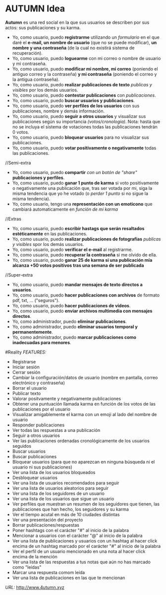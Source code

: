 # AUTUMN Idea

**Autumn** es una red social en la que sus usuarios se describen por sus actos: sus publicaciones y su karma.

* Yo, como usuario, puedo **registrarme** utilizando un *formulario* en el que daré el **e-mail, un nombre de usuario** (que no se puede modificar), **un nombre y una contraseña** (de la cual no existirá sistema de recuperación).
* Yo, como usuario, puedo **loguearme** con mi correo o nombre de usuario y mi contraseña.
* Yo, como usuario, puedo **modificar mi nombre, mi correo** (poniendo el antiguo correo y la contraseña) **y mi contraseña** (poniendo el correo y la antigua contraseña).
* Yo, como usuario, puedo **realizar publicaciones de texto** *publicas y visibles* por los demás usuarios.
* Yo, como usuario, puedo **contestar publicaciones** con *publicaciones*.
* Yo, como usuario, puedo **buscar usuarios y publicaciones**.
* Yo, como usuario, puedo **ver perfiles de los usuarios** con sus publicaciones, nombre y demás información.
* Yo, como usuario, puedo **seguir a otros usuarios** y visualizar sus publicaciones según su importancia *(votos/cronologia)*. Nota: hasta que no se incluya el sistema de votaciones todas las publicaciones tendrán 0 votos.
* Yo, como usuario, puedo **bloquear usuarios** para no visualizar sus publicaciones.
* Yo, como usuario, puedo **votar positivamente o negativamente** todas las publicaciones.

//Semi-extra
* Yo, como usuario, puedo **compartir** *con un botón de "share"* **publicaciones y perfiles**.
* Yo, como usuario, puedo **ganar 1 punto de karma** si voto positivamente o negativamente una publicación que, tras ser votada por mi, siga la misma tendencia que yo he votado (o *perder 1 punto* si no sigue la misma tendencia).
* Yo, como usuario, tengo una **representación con un emoticono** que cambiará automaticamente en *función de mi karma*

//Extras
* Yo, como usuario, puedo **escribir hastags que serán resaltados estéticamente** en las publicaciones.
* Yo, como usuario, puedo **realizar publicaciones de fotografias** *publicas y visibles* spor los demás usuarios.
* Yo, como usuario, puedo **verificar el e-mail** al registrarme.
* Yo, como usuario, puedo **recuperar la contraseña** si me olvido de ella.
* Yo, como usuario, puedo **ganar 25 de karma si una publicación mía alcanza +50 votos positivos tras una semana de ser publicada**

//Super-extra
* Yo, como usuario, puedo **mandar mensajes de texto directos a usuarios**.
* Yo, como usuario, puedo **hacer publicaciones con archivos** de formato pdf, txt, ... ("seguros").
* Yo, como usuario, puedo **hacer publicaciones de vídeos**.
* Yo, como usuario, puedo **enviar archivos multimedia con mensajes directos**.
* Yo, como administrador, puedo **eliminar publicaciones**.
* Yo, como administrador, puedo **eliminar usuarios temporal y permanentemente**.
* Yo, como administrador, puedo **marcar publicaciones como inadecuadas para menores**.

#Reality
*FEATURES:*
- Registrarse
- Iniciar sesión
- Cerrar sesión
- Cambiar la configuración/datos de usuario (nombre en pantalla, correo electrónico y contraseña)
- Borrar el usuario
- Publicar texto
- Valorar positvamente y negativamente publicaciones
- Obtener una puntuación llamada karma en función de los votos de las publicaciones por el usuario
- Visualizar amigablemente el karma con un emoji al lado del nombre de usuario 
- Responder publicaciones
- Ver todas las respuestas a una publicación
- Seguir a otros usuarios
- Ver las publicaciones ordenadas cronológicamente de los usuarios seguidos
- Buscar usuarios
- Buscar publicaciones
- Bloquear usuarios (para que no aparezcan en ninguna búsqueda ni el usuario ni sus publicaciones)
- Ver una lista de los usuarios bloqueados
- Desbloquear usuarios
- Ver una lista de usuarios recomendados para seguir
- Ver una lista de usuarios aleatorios para seguir
- Ver una lista de los seguidores de un usuario
- Ver una lista de los usuarios que sigue un usuario
- Ver perfiles que muestran un resumen de los  seguidores que tienen, las publicaciones que han hecho, los seguidores y su karma
- Ver el tiempo acutal en más de 10 ciudades distintas
- Ver una presentación del proyecto
- Borrar publicaciones/respuestas
- Poner hashtags con el carácter "#" al inicio de la palabra
- Mencionar a usuarios con el carácter "@" al inicio de la palabra
- Ver una lista de publicaciones y usuarios con un hashtag al hacer click encima de un hashtag marcado por el carácter "#" al inicio de la palabra
- Ver el perfil de un usuario mencionado en una nota al hacer click encima de la mención
- Ver una lista de las respuestas a tus notas que aún no has marcado como "leídas"
- Marcar una respuesta comom leída
- Ver una lista de publicaciones en las que te mencionan

*URL:* http://www.4utumn.xyz
